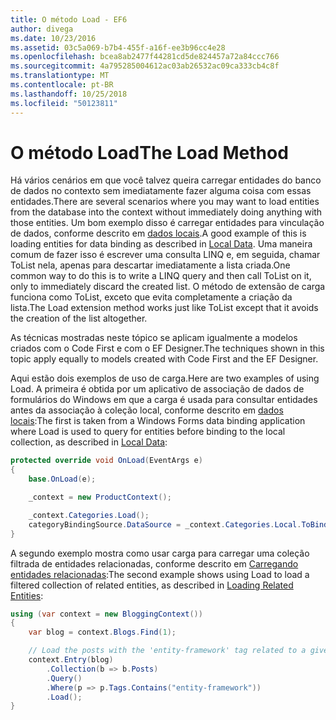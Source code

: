 ```yaml
---
title: O método Load - EF6
author: divega
ms.date: 10/23/2016
ms.assetid: 03c5a069-b7b4-455f-a16f-ee3b96cc4e28
ms.openlocfilehash: bcea8ab2477f44281cd5de824457a72a84ccc766
ms.sourcegitcommit: 4a795285004612ac03ab26532ac09ca333cb4c8f
ms.translationtype: MT
ms.contentlocale: pt-BR
ms.lasthandoff: 10/25/2018
ms.locfileid: "50123811"
---
```

# <a name="the-load-method"></a><span data-ttu-id="ed2cb-102">O método Load</span><span class="sxs-lookup"><span data-stu-id="ed2cb-102">The Load Method</span></span>
<span data-ttu-id="ed2cb-103">Há vários cenários em que você talvez queira carregar entidades do banco de dados no contexto sem imediatamente fazer alguma coisa com essas entidades.</span><span class="sxs-lookup"><span data-stu-id="ed2cb-103">There are several scenarios where you may want to load entities from the database into the context without immediately doing anything with those entities.</span></span> <span data-ttu-id="ed2cb-104">Um bom exemplo disso é carregar entidades para vinculação de dados, conforme descrito em [dados locais](~/ef6/querying/local-data.md).</span><span class="sxs-lookup"><span data-stu-id="ed2cb-104">A good example of this is loading entities for data binding as described in [Local Data](~/ef6/querying/local-data.md).</span></span> <span data-ttu-id="ed2cb-105">Uma maneira comum de fazer isso é escrever uma consulta LINQ e, em seguida, chamar ToList nela, apenas para descartar imediatamente a lista criada.</span><span class="sxs-lookup"><span data-stu-id="ed2cb-105">One common way to do this is to write a LINQ query and then call ToList on it, only to immediately discard the created list.</span></span> <span data-ttu-id="ed2cb-106">O método de extensão de carga funciona como ToList, exceto que evita completamente a criação da lista.</span><span class="sxs-lookup"><span data-stu-id="ed2cb-106">The Load extension method works just like ToList except that it avoids the creation of the list altogether.</span></span>  

<span data-ttu-id="ed2cb-107">As técnicas mostradas neste tópico se aplicam igualmente a modelos criados com o Code First e com o EF Designer.</span><span class="sxs-lookup"><span data-stu-id="ed2cb-107">The techniques shown in this topic apply equally to models created with Code First and the EF Designer.</span></span>  

<span data-ttu-id="ed2cb-108">Aqui estão dois exemplos de uso de carga.</span><span class="sxs-lookup"><span data-stu-id="ed2cb-108">Here are two examples of using Load.</span></span> <span data-ttu-id="ed2cb-109">A primeira é obtida por um aplicativo de associação de dados de formulários do Windows em que a carga é usada para consultar entidades antes da associação à coleção local, conforme descrito em [dados locais](~/ef6/querying/local-data.md):</span><span class="sxs-lookup"><span data-stu-id="ed2cb-109">The first is taken from a Windows Forms data binding application where Load is used to query for entities before binding to the local collection, as described in [Local Data](~/ef6/querying/local-data.md):</span></span>  

``` csharp
protected override void OnLoad(EventArgs e)
{
    base.OnLoad(e);

    _context = new ProductContext();

    _context.Categories.Load();
    categoryBindingSource.DataSource = _context.Categories.Local.ToBindingList();
}
```  

<span data-ttu-id="ed2cb-110">A segundo exemplo mostra como usar carga para carregar uma coleção filtrada de entidades relacionadas, conforme descrito em [Carregando entidades relacionadas](~/ef6/querying/related-data.md):</span><span class="sxs-lookup"><span data-stu-id="ed2cb-110">The second example shows using Load to load a filtered collection of related entities, as described in [Loading Related Entities](~/ef6/querying/related-data.md):</span></span>  

``` csharp
using (var context = new BloggingContext())
{
    var blog = context.Blogs.Find(1);

    // Load the posts with the 'entity-framework' tag related to a given blog
    context.Entry(blog)
        .Collection(b => b.Posts)
        .Query()
        .Where(p => p.Tags.Contains("entity-framework"))
        .Load();
}
```  
